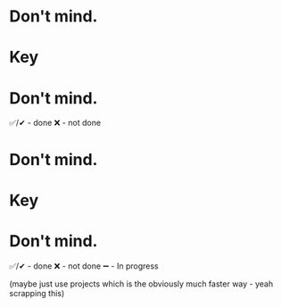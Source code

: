 # Don't mind. <h> <h/>

# Key <h2> <h2/>
# Don't mind. <h> <h/>
✅/✔ - done
❌ - not done
# Don't mind. <h> <h/>

# Key <h2> <h2/>
# Don't mind. <h> <h/>
✅/✔ - done
❌ - not done
➖ - In progress

(maybe just use projects which is the obviously much faster way - yeah scrapping this)